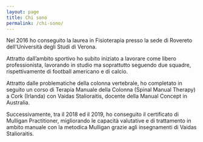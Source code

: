 ```yaml
---
layout: page
title: Chi sono
permalink: /chi-sono/
---
```


Nel 2016 ho conseguito la laurea in Fisioterapia presso la sede di Rovereto dell'Università degli Studi di Verona.

Attratto dall’ambito sportivo ho subito iniziato a lavorare come libero professionista, lavorando in studio ma soprattutto seguendo due squadre, rispettivamente di football americano e di calcio.

Attratto dalle problematiche della colonna vertebrale, ho completato in seguito un corso di Terapia Manuale della Colonna (Spinal Manual Therapy) a Cork (Irlanda) con Vaidas Stalioraitis, docente della Manual Concept in Australia.

Successivamente, tra il 2018 ed il 2019, ho conseguito il certificato di Mulligan Practitioner, migliorando le capacità valutative e di trattamento in ambito manuale con la metodica Mulligan grazie agli insegnamenti di Vaidas Stalioraitis.
